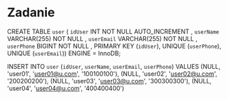 Zadanie
=======

CREATE TABLE `user` 
  ( `idUser` INT NOT NULL AUTO_INCREMENT , 
    `userName` VARCHAR(255) NOT NULL , 
    `userEmail` VARCHAR(255) NOT NULL , 
    `userPhone` BIGINT NOT NULL , 
    PRIMARY KEY (`idUser`), UNIQUE (`userPhone`), UNIQUE (`userEmail`)) ENGINE = InnoDB;
    
INSERT INTO `user` 
  (`idUser`, 
   `userName`, 
   `userEmail`, 
   `userPhone`) 
VALUES (NULL, 'user01', 'user01@u.com', '100100100'), 
       (NULL, 'user02', 'user02@u.com', '200200200'), 
       (NULL, 'user03', 'user03@u.com', '300300300'),
       (NULL, 'user04', 'user04@u.com', '400400400')



